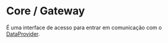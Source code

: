 # Core / Gateway

É uma interface de acesso para entrar em comunicação com o [DataProvider](/src/main/java/br/com/treinamento/cleanarch/dataprovider).
